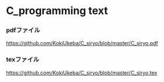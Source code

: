 # C_programming text
### pdfファイル
https://github.com/KokiUkeba/C_siryo/blob/master/C_siryo.pdf
### texファイル
https://github.com/KokiUkeba/C_siryo/blob/master/C_siryo.tex
